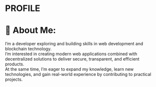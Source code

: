 # PROFILE
# 💫 About Me:
I’m a developer exploring and building skills in web development and blockchain technology.<br>I’m interested in creating modern web applications combined with decentralized solutions to deliver secure, transparent, and efficient products.<br>At the same time, I’m eager to expand my knowledge, learn new technologies, and gain real-world experience by contributing to practical projects.



